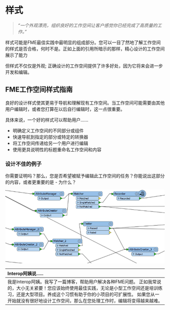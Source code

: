 # 样式

> _“一个外观漂亮，组织良好的工作空间让客户感觉你已经完成了高质量的工作。”_

样式可能是FME最佳实践中最明显的组成部分。您可以一目了然地了解工作空间的样式是否合格，何时不是。正如上面的引用所暗示的那样，精心设计的工作空间展示了能力

但样式不仅仅是外观; 正确设计的工作空间提供了许多好处，因为它将来会进一步开发和编辑。

## FME工作空间样式指南

良好的设计样式使其更易于导航和理解现有工作空间。当工作空间可能需要由其他用户编辑时，或者您打算在以后自行编辑时，这一点很重要。

具体来说，一个好的样式可以帮助用户......

* 明确定义工作空间的不同部分或组件
* 快速导航到指定的部分或特定的转换器
* 将工作空间传递给另一个用户进行编辑
* 使用更具说明性的标题重命名工作空间和内容

### 设计不佳的例子

你需要证明吗？那么，您是否希望被赋予编辑此工作空间的任务？你能说出这部分的内容，或者更重要的是 - 为什么？

[![](../../.gitbook/assets/img5.001.badlydrawnworkspacecloseup.png)](https://github.com/safesoftware/FMETraining/blob/Desktop-Basic-2018/DesktopBasic5BestPractice/Images/Img5.001.BadlyDrawnWorkspaceCloseup.png)

|  Interop阿姨说...... |
| :--- |
|  我是Interop阿姨。我写了一篇博客，帮助用户解决各种FME问题。  正如我常说的，大小无关紧要！您应该始终使用最佳实践，无论是小型工作空间还是培训练习，还是大型项目。养成这个习惯有助于你的小项目的可扩展性。  如果您从一开始就没有很好地设计工作空间，那么在您处理工作时，编辑将变得越来越难。 |

